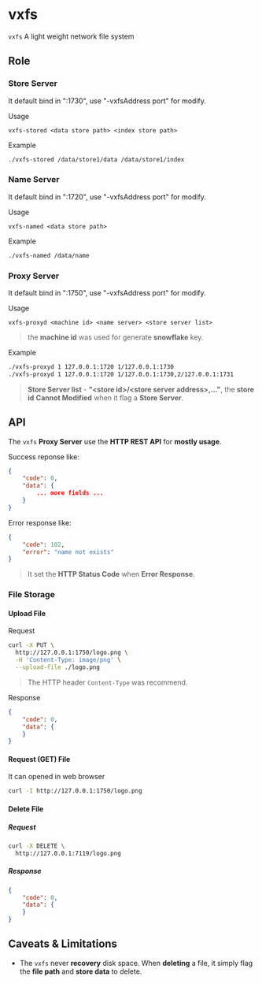 vxfs
==============

`vxfs`  A light weight network file system

## Role

### Store Server

It default bind in ":1730", use "-vxfsAddress port" for modify.

Usage
```
vxfs-stored <data store path> <index store path>
```

Example
```bash
./vxfs-stored /data/store1/data /data/store1/index
```

### Name Server

It default bind in ":1720", use "-vxfsAddress port" for modify.

Usage
```
vxfs-named <data store path>
```

Example
```bash
./vxfs-named /data/name
```

### Proxy Server

It default bind in ":1750", use "-vxfsAddress port" for modify.

Usage
```
vxfs-proxyd <machine id> <name server> <store server list>
```

> the **machine id**  was used for generate **snowflake** key.

Example
```bash
./vxfs-proxyd 1 127.0.0.1:1720 1/127.0.0.1:1730
./vxfs-proxyd 1 127.0.0.1:1720 1/127.0.0.1:1730,2/127.0.0.1:1731
```

> **Store Server list** - **"&lt;store id&gt;/&lt;store server address&gt;,..."**, the **store id** **Cannot Modified** when it flag a **Store Server**.

## API

The `vxfs` **Proxy Server** use the **HTTP REST API** for **mostly usage**.

Success reponse like:

``` json
{
    "code": 0,
    "data": {
        ... more fields ...
    }
}
```

Error response like:
``` json
{
    "code": 102,
    "error": "name not exists"
}
```

> It set the **HTTP Status Code** when **Error Response**.

### File Storage

#### Upload File

Request
``` bash
curl -X PUT \
  http://127.0.0.1:1750/logo.png \
  -H 'Content-Type: image/png' \
  --upload-file ./logo.png
```

> The HTTP header `Content-Type` was recommend.

Response
``` json
{
    "code": 0,
    "data": {
    }
}
```

#### Request (GET) File

It can opened in web browser

``` bash
curl -I http://127.0.0.1:1750/logo.png
```

#### Delete File


##### Request

``` bash
curl -X DELETE \
  http://127.0.0.1:7119/logo.png
```

##### Response

``` json
{
    "code": 0,
    "data": {
    }
}
```

## Caveats & Limitations

* The `vxfs` never **recovery** disk space. When **deleting** a file, it simply flag the **file path** and **store data** to delete.
